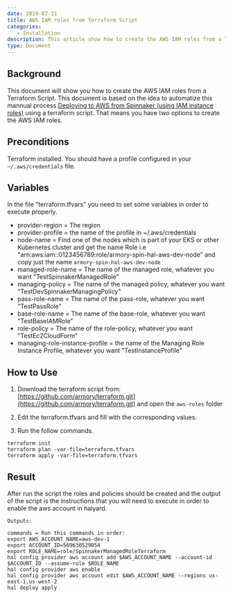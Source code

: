 ```yaml
---
date: 2019-07-31
title: AWS IAM roles from Terraform Script
categories:
   - Installation
description: This article show how to create the AWS IAM roles from a Terraform Script
type: Document
---
```


## Background

This document will show you how to create the AWS IAM roles from a Terraform Script.  This document is based on the idea to automatize this mannual process [Deploying to AWS from Spinnaker (using IAM instance roles)](https://docs.armory.io/spinnaker-install-admin-guides/add-aws-account-iam/) using a terraform script. That means you have two options to create the AWS IAM roles. 


## Preconditions

  Terraform installed.
  You should have a profile configured in your `~/.aws/credentials` file.

## Variables

In the file "terraform.tfvars" you need to set some variables in order to execute properly.

- provider-region = The region
- provider-profile = the name of the profile in ~/.aws/credentials
- node-name = Find one of the nodes which is part of your EKS or other Kubernetes cluster and get the name Role i.e "arn:aws:iam::0123456789:role/armory-spin-hal-aws-dev-node" and copy just the name `armory-spin-hal-aws-dev-node`
- managed-role-name = The name of the managed role, whatever you want "TestSpinnakerManagedRole"
- managing-policy = The name of the managed policy, whatever you want "TestDevSpinnakerManagingPolicy"
- pass-role-name = The name of the pass-role, whatever you want "TestPassRole"
- base-role-name = The name of the base-role, whatever you want "TestBaseIAMRole"
- role-policy = The name of the role-policy, whatever you want "TestEc2CloudForm"
- managing-role-instance-profile = the name of the Managing Role Instance Profile, whatever you want "TestInstanceProfile"

## How to Use

 1. Download the terraform script from: [https://github.com/armory/terraform.git](https://github.com/armory/terraform.git) and open the `aws-roles` folder

 2. Edit the terraform.tfvars and fill with the corresponding values.

 3. Run the follow commands.

```
terraform init 
terraform plan -var-file=terraform.tfvars
terraform apply -var-file=terraform.tfvars
```

## Result

After run the script the roles and policies should be created and the output of the script is the instructions that you will need to execute in order to enable the aws account in halyard. 

```
Outputs:

commands = Run this commands in order: 
export AWS_ACCOUNT_NAME=aws-dev-1 
export ACCOUNT_ID=569630529054 
export ROLE_NAME=role/SpinnakerManagedRoleTerraform 
hal config provider aws account add $AWS_ACCOUNT_NAME --account-id $ACCOUNT_ID --assume-role $ROLE_NAME 
hal config provider aws enable 
hal config provider aws account edit $AWS_ACCOUNT_NAME --regions us-east-1,us-west-2 
hal deploy apply
```


